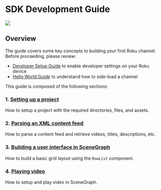 # SDK Development Guide

![](/images/ch-dev-guide-example-ui.jpg)

## Overview

The guide covers some key concepts to building your first Roku channel. Before proceeding, please review:

* [Developer Setup Guide](https://developer.roku.com/develop/getting-started/setup-guide) to enable developer settings on your Roku device
* [Hello World Guide](https://developer.roku.com/develop/getting-started/sdk-hello-world) to understand how to side-load a channel

This guide is composed of the following sections:

### 1. [Setting up a project](/project-setup.md)

How to setup a project with the required directories, files, and assets.

### 2. [Parsing an XML content feed](/parsing-feed.md)

How to parse a content feed and retrieve videos, titles, descriptions, etc.

### 3. [Building a user interface in SceneGraph](/scenegraph-ui.md)

How to build a basic grid layout using the `RowList` component.

### 4. [Playing video](/video-playback.md)

How to setup and play video in SceneGraph.
